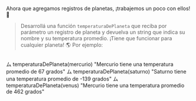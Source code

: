 Ahora que agregamos registros de planetas, ¡trabajemos un poco con ellos! :muscle:

> Desarrollá una función `temperaturaDePlaneta` que reciba por parámetro un registro de planeta y devuelva un string que indica su nombre y su temperatura promedio. ¡Tiene que funcionar para cualquier planeta! :earth_americas: Por ejemplo:

> ```
ム temperaturaDePlaneta(mercurio)
"Mercurio tiene una temperatura promedio de 67 grados"
ム temperaturaDePlaneta(saturno)
"Saturno tiene una temperatura promedio de -139 grados"
ム temperaturaDePlaneta(venus)
"Mercurio tiene una temperatura promedio de 462 grados"
```

